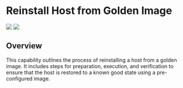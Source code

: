 # Reinstall Host from Golden Image
![](https://img.shields.io/badge/Phase-Recovery_%28P0005%29-blue)&nbsp;![](https://img.shields.io/badge/Category-General-blue)
## Overview
This capability outlines the process of reinstalling a host from a golden image. It includes steps for preparation, execution, and verification to ensure that the host is restored to a known good state using a pre-configured image.